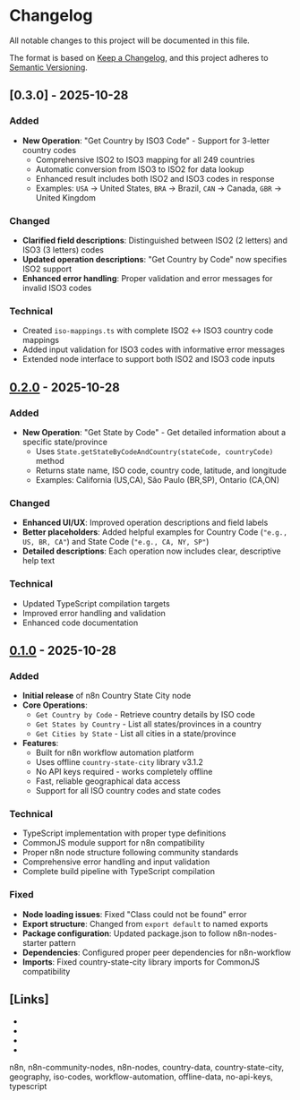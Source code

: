 # Changelog

All notable changes to this project will be documented in this file.

The format is based on [Keep a Changelog](https://keepachangelog.com/en/1.0.0/),
and this project adheres to [Semantic Versioning](https://semver.org/spec/v2.0.0.html).


## [0.3.0] - 2025-10-28

### Added
- **New Operation**: "Get Country by ISO3 Code" - Support for 3-letter country codes
  - Comprehensive ISO2 to ISO3 mapping for all 249 countries
  - Automatic conversion from ISO3 to ISO2 for data lookup
  - Enhanced result includes both ISO2 and ISO3 codes in response
  - Examples: `USA` → United States, `BRA` → Brazil, `CAN` → Canada, `GBR` → United Kingdom

### Changed
- **Clarified field descriptions**: Distinguished between ISO2 (2 letters) and ISO3 (3 letters) codes
- **Updated operation descriptions**: "Get Country by Code" now specifies ISO2 support
- **Enhanced error handling**: Proper validation and error messages for invalid ISO3 codes

### Technical
- Created `iso-mappings.ts` with complete ISO2 ↔ ISO3 country code mappings
- Added input validation for ISO3 codes with informative error messages
- Extended node interface to support both ISO2 and ISO3 code inputs

## [0.2.0] - 2025-10-28

### Added
- **New Operation**: "Get State by Code" - Get detailed information about a specific state/province
  - Uses `State.getStateByCodeAndCountry(stateCode, countryCode)` method
  - Returns state name, ISO code, country code, latitude, and longitude
  - Examples: California (US,CA), São Paulo (BR,SP), Ontario (CA,ON)

### Changed
- **Enhanced UI/UX**: Improved operation descriptions and field labels
- **Better placeholders**: Added helpful examples for Country Code (`"e.g., US, BR, CA"`) and State Code (`"e.g., CA, NY, SP"`)
- **Detailed descriptions**: Each operation now includes clear, descriptive help text

### Technical
- Updated TypeScript compilation targets
- Improved error handling and validation
- Enhanced code documentation

## [0.1.0] - 2025-10-28

### Added
- **Initial release** of n8n Country State City node
- **Core Operations**:
  - `Get Country by Code` - Retrieve country details by ISO code
  - `Get States by Country` - List all states/provinces in a country  
  - `Get Cities by State` - List all cities in a state/province
- **Features**:
  - Built for n8n workflow automation platform
  - Uses offline `country-state-city` library v3.1.2
  - No API keys required - works completely offline
  - Fast, reliable geographical data access
  - Support for all ISO country codes and state codes

### Technical
- TypeScript implementation with proper type definitions
- CommonJS module support for n8n compatibility
- Proper n8n node structure following community standards
- Comprehensive error handling and input validation
- Complete build pipeline with TypeScript compilation

### Fixed
- **Node loading issues**: Fixed "Class could not be found" error
- **Export structure**: Changed from `export default` to named exports
- **Package configuration**: Updated package.json to follow n8n-nodes-starter pattern
- **Dependencies**: Configured proper peer dependencies for n8n-workflow
- **Imports**: Fixed country-state-city library imports for CommonJS compatibility

## [Links]
- [0.1.3]: https://github.com/mimirtechco/n8n-nodes-country-state-city/releases/tag/v0.1.3
- [0.2.0]: https://github.com/mimirtechco/n8n-nodes-country-state-city/releases/tag/v0.2.0
- [0.1.0]: https://github.com/mimirtechco/n8n-nodes-country-state-city/releases/tag/v0.1.0
- [Unreleased]: https://github.com/mimirtechco/n8n-nodes-country-state-city/compare/v0.1.3...HEAD

n8n, n8n-community-nodes, n8n-nodes, country-data, country-state-city, geography, iso-codes, workflow-automation, offline-data, no-api-keys, typescript